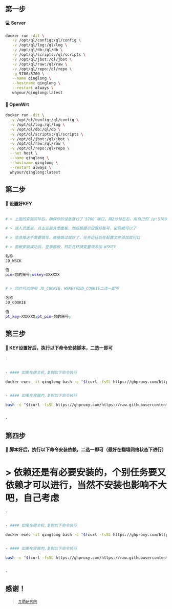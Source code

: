## 第一步

#### 💻 Server

```sh
docker run -dit \
   -v /opt/ql/config:/ql/config \
   -v /opt/ql/log:/ql/log \
   -v /opt/ql/db:/ql/db \
   -v /opt/ql/scripts:/ql/scripts \
   -v /opt/ql/jbot:/ql/jbot \
   -v /opt/ql/raw:/ql/raw \
   -v /opt/ql/repo:/ql/repo \
   -p 5700:5700 \
   --name qinglong \
   --hostname qinglong \
   --restart always \
   whyour/qinglong:latest
```

#### 🚀 OpenWrt

```sh
docker run -dit \
  -v /opt/ql/config:/ql/config \
  -v /opt/ql/log:/ql/log \
  -v /opt/ql/db:/ql/db \
  -v /opt/ql/scripts:/ql/scripts \
  -v /opt/ql/jbot:/ql/jbot \
  -v /opt/ql/raw:/ql/raw \
  -v /opt/ql/repo:/ql/repo \
  --net host \
  --name qinglong \
  --hostname qinglong \
  --restart always \
  whyour/qinglong:latest
```

## 第二步

#### 🚩 设置好KEY
```sh

# > 上面的安装完毕后，确保你的设备放行了`5700`端口，隔2分钟左右，用自己的`ip:5700`进入页面

# > 进入页面后，点击安装青龙面板，然后按提示设置好账号、密码就可以了

# > 信息推送不需要填写，直接跳过就好了，任务运行后在配置文件添加就可以

# > 面板安装成功后，登录面板，然后在环境变量项添加 WSKEY

名称
JD_WSCK

值
pin=您的账号;wskey=XXXXXX
```

```sh

# > 您也可以使用 JD_COOKIE，WSKEY和JD_COOKIE二选一即可

名称
JD_COOKIE

值
pt_key=XXXXXX;pt_pin=您的账号;
```

## 第三步

#### 🎉 KEY设置好后，执行以下命令安装脚本，二选一即可

```sh
-


- #### 如果在宿主机,复制以下命令执行

docker exec -it qinglong bash -c "$(curl -fsSL https://ghproxy.com/https://raw.githubusercontent.com/281677160/ql/main/feverrun.sh)"


- #### 如果在容器内,复制以下命令执行

bash -c "$(curl -fsSL https://ghproxy.com/https://raw.githubusercontent.com/281677160/ql/main/feverrun.sh)"


-
```

## 第四步

#### 🚩 脚本好后，执行以下命令安装依赖，二选一即可（最好在翻墙网络状态下进行）

# > 依赖还是有必要安装的，个别任务要又依赖才可以进行，当然不安装也影响不大吧，自己考虑

```sh
-


- #### 如果在宿主机,复制以下命令执行

docker exec -it qinglong bash -c "$(curl -fsSL https://ghproxy.com/https://raw.githubusercontent.com/281677160/ql/main/npm.sh)"


- #### 如果在容器内,复制以下命令执行

bash -c "$(curl -fsSL https://ghproxy.com/https://raw.githubusercontent.com/281677160/ql/main/npm.sh)"


-
```

## 感谢！

> [`互助研究院`](https://t.me/update_help)
